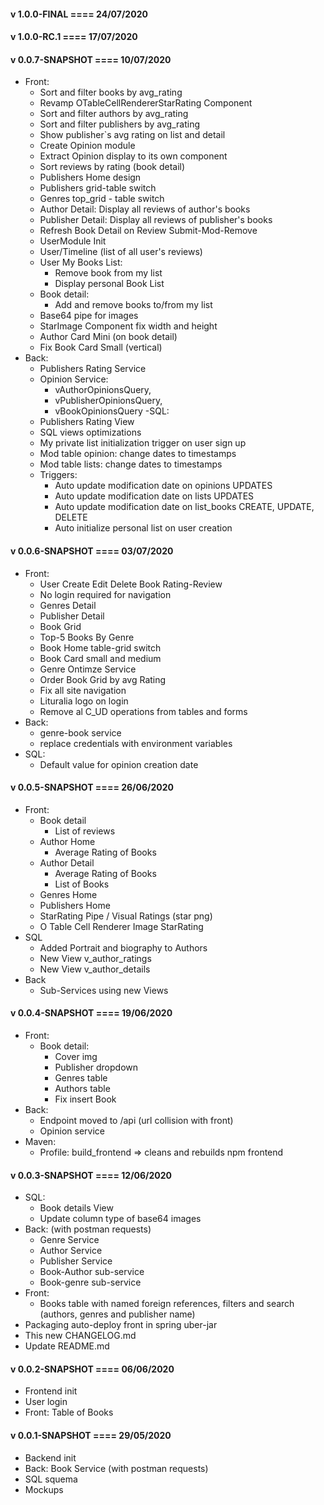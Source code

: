 #### v 1.0.0-FINAL     	====	24/07/2020


#### v 1.0.0-RC.1     	====	17/07/2020


#### v 0.0.7-SNAPSHOT	====	10/07/2020

- Front:
	- Sort and filter books by avg_rating
	- Revamp OTableCellRendererStarRating Component
	- Sort and filter authors by avg_rating
	- Sort and filter publishers by avg_rating
	- Show publisher`s avg rating on list and detail
	- Create Opinion module
	- Extract Opinion display to its own component
	- Sort reviews by rating (book detail)
    - Publishers Home design
    - Publishers grid-table switch
    - Genres top_grid - table switch
	- Author Detail: Display all reviews of author's books
	- Publisher Detail: Display all reviews of publisher's books
	- Refresh Book Detail on Review Submit-Mod-Remove
	- UserModule Init
	- User/Timeline (list of all user's reviews)
	- User My Books List:
		- Remove book from my list
		- Display personal Book List
	- Book detail:
	    - Add and remove books to/from my list
	- Base64 pipe for images
	- StarImage Component fix width and height
	- Author Card Mini (on book detail)
	- Fix Book Card Small (vertical)
- Back: 
	- Publishers Rating Service
	- Opinion Service: 
		- vAuthorOpinionsQuery,
		- vPublisherOpinionsQuery,
		- vBookOpinionsQuery
 -SQL: 
	- Publishers Rating View
	- SQL views optimizations
	- My private list initialization trigger on user sign up
	- Mod table opinion: change dates to timestamps
	- Mod table lists: change dates to timestamps
	- Triggers:
		- Auto update modification date on opinions UPDATES
		- Auto update modification date on lists UPDATES
		- Auto update modification date on list_books CREATE, UPDATE, DELETE
		- Auto initialize personal list on user creation
		
		
#### v 0.0.6-SNAPSHOT	====	03/07/2020

- Front: 
    - User Create Edit Delete Book Rating-Review
    - No login required for navigation
    - Genres Detail
    - Publisher Detail
    - Book Grid
    - Top-5 Books By Genre
    - Book Home table-grid switch
    - Book Card small and medium
    - Genre Ontimze Service
    - Order Book Grid by avg Rating
    - Fix all site navigation
    - Lituralia logo on login
    - Remove al C_UD operations from tables and forms
- Back:
    - genre-book service
    - replace credentials with environment variables
- SQL:
    - Default value for opinion creation date


#### v 0.0.5-SNAPSHOT	====	26/06/2020

- Front:
    - Book detail
        - List of reviews
    - Author Home
        - Average Rating of Books
    - Author Detail
        - Average Rating of Books
        - List of Books
    - Genres Home
    - Publishers Home
    - StarRating Pipe / Visual Ratings (star png)
    - O Table Cell Renderer Image StarRating
- SQL 
    - Added Portrait and biography to Authors
    - New View v_author_ratings
    - New View v_author_details
- Back 
    - Sub-Services using new Views
        

#### v 0.0.4-SNAPSHOT	====	19/06/2020

- Front:
    - Book detail: 
        - Cover img
        - Publisher dropdown
        - Genres table
        - Authors table
        - Fix insert Book
- Back:
    - Endpoint moved to /api (url collision with front)
    - Opinion service
- Maven:
    - Profile: 
        build_frontend => cleans and rebuilds npm frontend

#### v 0.0.3-SNAPSHOT	====	12/06/2020

- SQL: 
    - Book details View
    - Update column type of base64 images
- Back: (with postman requests)
	- Genre Service
	- Author Service
	- Publisher Service
	- Book-Author sub-service
	- Book-genre sub-service
- Front: 
	- Books table with named foreign 
		references, filters and search 
		(authors, genres and publisher name)
- Packaging auto-deploy front in spring uber-jar
- This new CHANGELOG.md
- Update README.md


#### v 0.0.2-SNAPSHOT	====	06/06/2020

- Frontend init
- User login
- Front: Table of Books


#### v 0.0.1-SNAPSHOT	====	29/05/2020

- Backend init
- Back: Book Service (with postman requests)
- SQL squema
- Mockups

